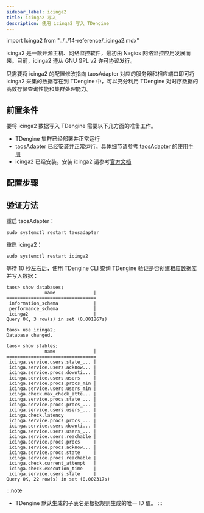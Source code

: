 ```yaml
---
sidebar_label: icinga2
title: icinga2 写入
description: 使用 icinga2 写入 TDengine
---
```


import Icinga2 from "../../14-reference/_icinga2.mdx"

icinga2 是一款开源主机、网络监控软件，最初由 Nagios 网络监控应用发展而来。目前，icinga2 遵从 GNU GPL v2 许可协议发行。

只需要将 icinga2 的配置修改指向 taosAdapter 对应的服务器和相应端口即可将 icinga2 采集的数据存在到 TDengine 中，可以充分利用 TDengine 对时序数据的高效存储查询性能和集群处理能力。

## 前置条件

要将 icinga2 数据写入 TDengine 需要以下几方面的准备工作。
- TDengine 集群已经部署并正常运行
- taosAdapter 已经安装并正常运行。具体细节请参考[ taosAdapter 的使用手册](../../../reference/components/taosadapter)
- icinga2 已经安装。安装 icinga2 请参考[官方文档](https://icinga.com/docs/icinga-2/latest/doc/02-installation/)

## 配置步骤
<Icinga2 />

## 验证方法

重启 taosAdapter：
```
sudo systemctl restart taosadapter
```

重启 icinga2：

```
sudo systemctl restart icinga2
```

等待 10 秒左右后，使用 TDengine CLI 查询 TDengine 验证是否创建相应数据库并写入数据：

```
taos> show databases;
              name              |
=================================
 information_schema             |
 performance_schema             |
 icinga2                        |
Query OK, 3 row(s) in set (0.001867s)

taos> use icinga2;
Database changed.

taos> show stables;
              name              |
=================================
 icinga.service.users.state_... |
 icinga.service.users.acknow... |
 icinga.service.procs.downti... |
 icinga.service.users.users     |
 icinga.service.procs.procs_min |
 icinga.service.users.users_min |
 icinga.check.max_check_atte... |
 icinga.service.procs.state_... |
 icinga.service.procs.procs_... |
 icinga.service.users.users_... |
 icinga.check.latency           |
 icinga.service.procs.procs_... |
 icinga.service.users.downti... |
 icinga.service.users.users_... |
 icinga.service.users.reachable |
 icinga.service.procs.procs     |
 icinga.service.procs.acknow... |
 icinga.service.procs.state     |
 icinga.service.procs.reachable |
 icinga.check.current_attempt   |
 icinga.check.execution_time    |
 icinga.service.users.state     |
Query OK, 22 row(s) in set (0.002317s)
```


:::note

- TDengine 默认生成的子表名是根据规则生成的唯一 ID 值。
:::
